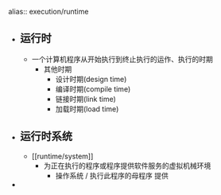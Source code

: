 alias:: execution/runtime

- ## 运行时
  - 一个计算机程序从开始执行到终止执行的运作、执行的时期
    - 其他时期
      - 设计时期(design time)
      - 编译时期(compile time)
      - 链接时期(link time)
      - 加载时期(load time)
- ## 运行时系统
  - [[runtime/system]]
    - 为正在执行的程序或程序提供软件服务的虚拟机械环境
      - 操作系统 / 执行此程序的母程序 提供
-
